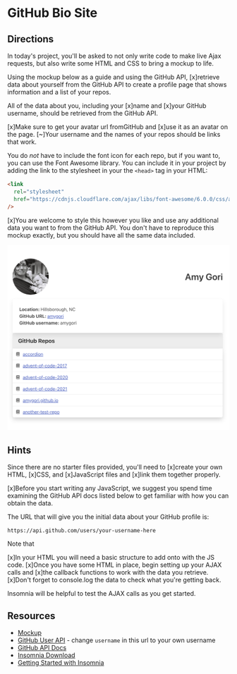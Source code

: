 # GitHub Bio Site

## Directions

In today's project, you'll be asked to not only write code to make live Ajax requests, but also write some HTML and CSS to bring a mockup to life.

Using the mockup below as a guide and using the GitHub API,
[x]retrieve data about yourself from the GitHub API to create a profile page that shows information and a list of your repos.

All of the data about you, including your
[x]name and
[x]your GitHub username,
should be retrieved from the GitHub API.

[x]Make sure to get your avatar url fromGitHub and
[x]use it as an avatar on the page.
[~]Your username and the names of your repos should be links that work.

You do _not_ have to include the font icon for each repo, but if you want to, you can use the Font Awesome library. You can include it in your project by adding the link to the stylesheet in your the `<head>` tag in your HTML:

```html
<link
  rel="stylesheet"
  href="https://cdnjs.cloudflare.com/ajax/libs/font-awesome/6.0.0/css/all.min.css"
/>
```

[x]You are welcome to style this however you like and use any additional data you want to from the GitHub API. You don't have to reproduce this mockup exactly, but you should have all the same data included.

![mockup.png](mockup.png)

## Hints

Since there are no starter files provided, you'll need to
[x]create your own HTML,
[x]CSS, and
[x]JavaScript files and
[x]link them together properly.

[x]Before you start writing any JavaScript, we suggest you spend time examining the GitHub API docs listed below to get familiar with how you can obtain the data.

The URL that will give you the initial data about your GitHub profile is:

```http
https://api.github.com/users/your-username-here
```

Note that

[x]In your HTML you will need a basic structure to add onto with the JS code.
[x]Once you have some HTML in place, begin setting up your AJAX calls and
[x]the callback functions to work with the data you retrieve.
[x]Don't forget to console.log the data to check what you're getting back.

Insomnia will be helpful to test the AJAX calls as you get started.

## Resources

- [Mockup](mockup.png)
- [GitHub User API](https://api.github.com/users/username) - change `username` in this url to your own username
- [GitHub API Docs](https://docs.github.com/en/rest)
- [Insomnia Download](https://insomnia.rest/download)
- [Getting Started with Insomnia](https://support.insomnia.rest/article/11-getting-started)
